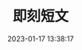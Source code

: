 ---
title: 即刻短文
date: 2023-01-17 13:38:17
type: essay
top_img: false
aside: false
top_page: true
top_bg: https://image.sretna.cn/comic/pc/9dcb88e0137649590b755372b040afad.jpg
top_item: 即刻短文
top_title: 一颗颗故事的种子
top_tips: 使用 Qexo叨叨点啥 构建
top_link: /about/
top_text: 关于博主
---